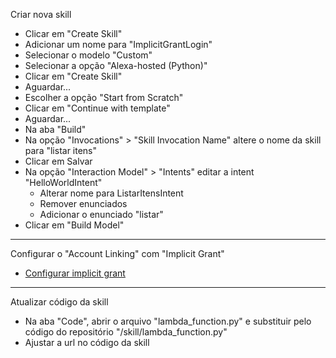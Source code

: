 
Criar nova skill
* Clicar em "Create Skill"
* Adicionar um nome para "ImplicitGrantLogin"
* Selecionar o modelo "Custom"
* Selecionar a opção "Alexa-hosted (Python)"
* Clicar em "Create Skill"
* Aguardar...
* Escolher a opção "Start from Scratch"
* Clicar em "Continue with template"
* Aguardar...
* Na aba "Build"
* Na opção "Invocations" > "Skill Invocation Name" altere o nome da skill para "listar itens"
* Clicar em Salvar
* Na opção "Interaction Model" > "Intents" editar a intent "HelloWorldIntent"
	* Alterar nome para ListarItensIntent
	* Remover enunciados
	* Adicionar o enunciado "listar"
* Clicar em "Build Model"

---

Configurar o "Account Linking" com "Implicit Grant"
* [Configurar implicit grant](../02-Amazon-Implicit-Grant.md)

---

Atualizar código da skill
* Na aba "Code", abrir o arquivo "lambda_function.py" e substituir pelo código do repositório "/skill/lambda_function.py"
* Ajustar a url no código da skill

